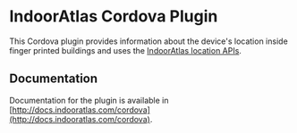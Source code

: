 # IndoorAtlas Cordova Plugin

This Cordova plugin provides information about the device's location inside finger printed buildings and uses the [IndoorAtlas location APIs](http://docs.indooratlas.com/cordova/api-documentation).

## Documentation
Documentation for the plugin is available in [http://docs.indooratlas.com/cordova](http://docs.indooratlas.com/cordova).

